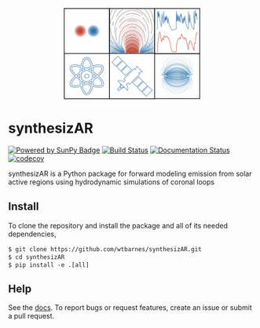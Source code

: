 <div align="center">
  <img src="docs/_static/synthesizar_logo.png" width=55%><br>
</div>

# synthesizAR
[![Powered by SunPy Badge]( http://img.shields.io/badge/powered%20by-SunPy-orange.svg?style=flat)](http://www.sunpy.org)
[![Build Status](https://travis-ci.org/wtbarnes/synthesizAR.svg?branch=master)](https://travis-ci.org/wtbarnes/synthesizAR)
[![Documentation Status](http://readthedocs.org/projects/synthesizar/badge/?version=latest)](http://synthesizar.readthedocs.io/en/latest/?badge=latest)
[![codecov](https://codecov.io/gh/wtbarnes/synthesizAR/branch/master/graph/badge.svg)](https://codecov.io/gh/wtbarnes/synthesizAR)

synthesizAR is a Python package for forward modeling emission from solar active regions using hydrodynamic simulations of coronal loops

## Install
To clone the repository and install the package and all of its needed dependencies,
```shell
$ git clone https://github.com/wtbarnes/synthesizAR.git
$ cd synthesizAR
$ pip install -e .[all]
```

## Help
See the [docs](http://synthesizar.readthedocs.io). To report bugs or request features, create an issue or submit a pull request.